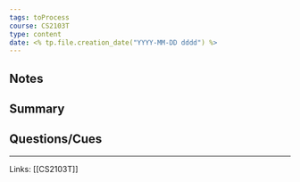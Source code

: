 ```yaml
---
tags: toProcess
course: CS2103T
type: content
date: <% tp.file.creation_date("YYYY-MM-DD dddd") %>
---
```


## Notes

## Summary

## Questions/Cues

---
Links: [[CS2103T]]
